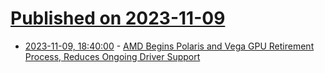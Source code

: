 # [Published on 2023-11-09](index.md)

* [2023-11-09, 18:40:00](https://it.slashdot.org/story/23/11/09/1820227/amd-begins-polaris-and-vega-gpu-retirement-process-reduces-ongoing-driver-support?utm_source=rss1.0mainlinkanon&utm_medium=feed) - [AMD Begins Polaris and Vega GPU Retirement Process, Reduces Ongoing Driver Support](https://it.slashdot.org/story/23/11/09/1820227/amd-begins-polaris-and-vega-gpu-retirement-process-reduces-ongoing-driver-support?utm_source=rss1.0mainlinkanon&utm_medium=feed)
